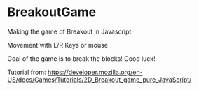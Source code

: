 # BreakoutGame
Making the game of Breakout in Javascript

Movement with L/R Keys or mouse 

Goal of the game is to break the blocks!
Good luck!

Tutorial from: https://developer.mozilla.org/en-US/docs/Games/Tutorials/2D_Breakout_game_pure_JavaScript/
